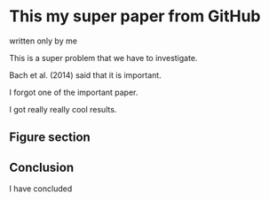 # This my super paper from GitHub

written only by me

This is a super problem that we have to investigate.

Bach et al. (2014) said that it is important.

I forgot one of the important paper.

I got really really cool results.

## Figure section

## Conclusion
I have concluded
